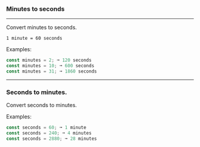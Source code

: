 ### Minutes to seconds
---
Convert minutes to seconds.

`1 minute = 60 seconds`

Examples:
```js
const minutes = 2; ➞ 120 seconds
const minutes = 10; ➞ 600 seconds
const minutes = 31; ➞ 1860 seconds

```
---
### Seconds to minutes.
Convert seconds to minutes.

Examples:
```js
const seconds = 60; ➞ 1 minute
const seconds = 240; ➞ 4 minutes
const seconds = 2880; ➞ 28 minutes
```
